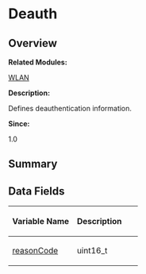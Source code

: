 # Deauth<a name="EN-US_TOPIC_0000001055198126"></a>

## **Overview**<a name="section916696279093530"></a>

**Related Modules:**

[WLAN](wlan.md)

**Description:**

Defines deauthentication information. 

**Since:**

1.0

## **Summary**<a name="section1129702234093530"></a>

## Data Fields<a name="pub-attribs"></a>

<a name="table1420093108093530"></a>
<table><thead align="left"><tr id="row381420969093530"><th class="cellrowborder" valign="top" width="50%" id="mcps1.1.3.1.1"><p id="p1279883647093530"><a name="p1279883647093530"></a><a name="p1279883647093530"></a>Variable Name</p>
</th>
<th class="cellrowborder" valign="top" width="50%" id="mcps1.1.3.1.2"><p id="p426400015093530"><a name="p426400015093530"></a><a name="p426400015093530"></a>Description</p>
</th>
</tr>
</thead>
<tbody><tr id="row1447536265093530"><td class="cellrowborder" valign="top" width="50%" headers="mcps1.1.3.1.1 "><p id="p2045490367093530"><a name="p2045490367093530"></a><a name="p2045490367093530"></a><a href="wlan.md#gaa31a88b9f6b93548fe64aa39048bc78d">reasonCode</a></p>
</td>
<td class="cellrowborder" valign="top" width="50%" headers="mcps1.1.3.1.2 "><p id="p708846173093530"><a name="p708846173093530"></a><a name="p708846173093530"></a>uint16_t </p>
</td>
</tr>
</tbody>
</table>


